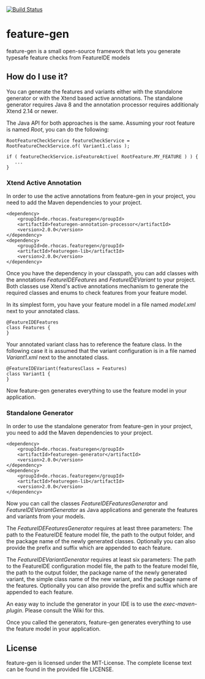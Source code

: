 [![Build Status](https://travis-ci.org/nils-christian/feature-gen.svg?branch=master)](https://travis-ci.org/nils-christian/feature-gen)

# feature-gen
feature-gen is a small open-source framework that lets you generate typesafe feature checks from FeatureIDE models

## How do I use it?
You can generate the features and variants either with the standalone generator or with the Xtend based active annotations. The standalone generator requires Java 8 and the annotation processor requires additionaly Xtend 2.14 or newer. 

The Java API for both approaches is the same. Assuming your root feature is named *Root*, you can do the following:

	RootFeatureCheckService featureCheckService = RootFeatureCheckService.of( Variant1.class );

	if ( featureCheckService.isFeatureActive( RootFeature.MY_FEATURE ) ) {
	   ...
	}
	
### Xtend Active Annotation

In order to use the active annotations from feature-gen in your project, you need to add the Maven dependencies to your project.

	<dependency>
		<groupId>de.rhocas.featuregen</groupId>
		<artifactId>featuregen-annotation-processor</artifactId>
		<version>2.0.0</version>
	</dependency>
	<dependency>
		<groupId>de.rhocas.featuregen</groupId>
		<artifactId>featuregen-lib</artifactId>
		<version>2.0.0</version>
	</dependency>
  
Once you have the dependency in your classpath, you can add classes with the annotations *FeatureIDEFeatures* and *FeatureIDEVariant* to your project. Both classes use Xtend's active annotations mechanism to generate the required classes and enums to check features from your feature model.

In its simplest form, you have your feature model in a file named *model.xml* next to your annotated class.

	@FeatureIDEFeatures
	class Features {   
	}
	
Your annotated variant class has to reference the feature class. In the following case it is assumed that the variant configuration is in a file named *Variant1.xml* next to the annotated class.

	@FeatureIDEVariant(featuresClass = Features)
	class Variant1 { 
	}
	
Now feature-gen generates everything to use the feature model in your application.

### Standalone Generator

In order to use the standalone generator from feature-gen in your project, you need to add the Maven dependencies to your project.

	<dependency>
		<groupId>de.rhocas.featuregen</groupId>
		<artifactId>featuregen-generator</artifactId>
		<version>2.0.0</version>
	</dependency>
	<dependency>
		<groupId>de.rhocas.featuregen</groupId>
		<artifactId>featuregen-lib</artifactId>
		<version>2.0.0</version>
	</dependency>
	
Now you can call the classes *FeatureIDEFeaturesGenerator* and *FeatureIDEVariantGenerator* as Java applications and generate the features and variants from your models. 

The *FeatureIDEFeaturesGenerator* requires at least three parameters: The path to the FeatureIDE feature model file, the path to the output folder, and the package name of the newly generated classes. Optionally you can also provide the prefix and suffix which are appended to each feature.

The *FeatureIDEVariantGenerator* requires at least six parameters: The path to the FeatureIDE configuration model file, the path to the feature model file, the path to the output folder, the package name of the newly generated variant, the simple class name of the new variant, and the package name of the features. Optionally you can also provide the prefix and suffix which are appended to each feature.

An easy way to include the generator in your IDE is to use the *exec-maven-plugin*. Please consult the Wiki for this.

Once you called the generators, feature-gen generates everything to use the feature model in your application. 
	
## License

feature-gen is licensed under the MIT-License. The complete license text can be found in the provided file LICENSE.
